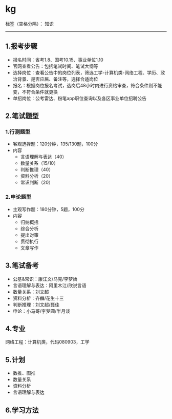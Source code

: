﻿# kg

标签（空格分隔）： 知识

---

## 1.报考步骤
- 报名时间：省考1.8、国考10.15、事业单位1.10
- 官网查看公告：包括笔试时间、笔试大纲等
- 选择岗位：查看公告中的岗位列表，筛选工学-计算机类-网络工程、学历、政治背景、是否应届、备注等，选择合适岗位
- 报名：根据岗位报名考试，选岗后48小时内进行资格审查，符合条件则不能变，不符合条件就更换
- 单招岗位：公考雷达、粉笔app职位查询以及各区事业单位招聘公告

## 2.笔试题型

### 1.行测题型
- 客观选择题：120分钟，135/130题，100分
- 内容
  - 言语理解与表达（40）
  - 数量关系（15/10）
  - 判断推理（40）
  - 资料分析（20）
  - 常识判断（20）

### 2.申论题型
- 主观写作题：180分钟，5题，100分
- 内容
  - 归纳概括
  - 综合分析
  - 提出对策
  - 贯彻执行
  - 文章写作



## 3.笔试备考
- 公基&常识：康江文/马克/李梦娇
- 言语理解与表达：阿里木江/欣说言语
- 数量关系：刘文超
- 资料分析：齐麟/花生十三
- 判断推理：刘文超/聂佳
- 申论：小马哥/李梦圆/半月谈


## 4.专业
网络工程：计算机类，代码080903，工学


## 5.计划
- 数推、图推
- 数量关系
- 资料分析
- 言语理解与表达

## 6.学习方法


